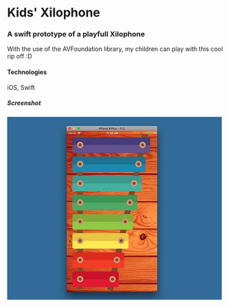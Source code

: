 # Kids' Xilophone
### A swift prototype of a playfull Xilophone 
With the use of the AVFoundation library, my children can play with this cool rip off :D
#### Technologies 
iOS, Swift
##### Screenshot
![Screenshot](Xilophone.jpg)
